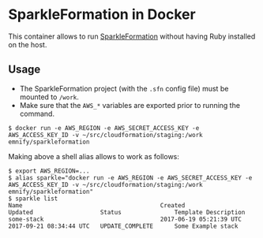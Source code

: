 # SparkleFormation in Docker

This container allows to run [SparkleFormation](http://www.sparkleformation.io/) without having Ruby installed on the host.

## Usage

- The SparkleFormation project (with the `.sfn` config file) must be mounted to `/work`.
- Make sure that the `AWS_*` variables are exported prior to running the command.

```shell
$ docker run -e AWS_REGION -e AWS_SECRET_ACCESS_KEY -e AWS_ACCESS_KEY_ID -v ~/src/cloudformation/staging:/work emnify/sparkleformation
```

Making above a shell alias allows to work as follows:

```shell
$ export AWS_REGION=...
$ alias sparkle="docker run -e AWS_REGION -e AWS_SECRET_ACCESS_KEY -e AWS_ACCESS_KEY_ID -v ~/src/cloudformation/staging:/work emnify/sparkleformation"
$ sparkle list
Name                                       Created                   Updated                   Status               Template Description
some-stack                                 2017-06-19 05:21:39 UTC   2017-09-21 08:34:44 UTC   UPDATE_COMPLETE      Some Example stack
```



